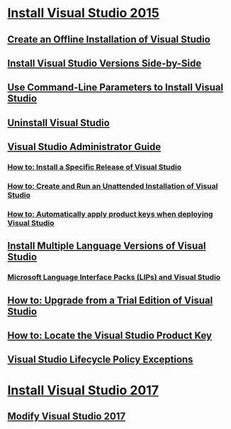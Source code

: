 # [Install Visual Studio 2015](install-visual-studio-2015.md)
## [Create an Offline Installation of Visual Studio](create-an-offline-installation-of-visual-studio.md)
## [Install Visual Studio Versions Side-by-Side](install-visual-studio-versions-side-by-side.md)
## [Use Command-Line Parameters to Install Visual Studio](use-command-line-parameters-to-install-visual-studio.md)
## [Uninstall Visual Studio](uninstall-visual-studio.md)
## [Visual Studio Administrator Guide](visual-studio-administrator-guide.md)
### [How to: Install a Specific Release of Visual Studio](how-to-install-a-specific-release-of-visual-studio.md)
### [How to: Create and Run an Unattended Installation of Visual Studio](how-to-create-and-run-an-unattended-installation-of-visual-studio.md)
### [How to: Automatically apply product keys when deploying Visual Studio](how-to-automatically-apply-product-keys-when-deploying-visual-studio.md)
## [Install Multiple Language Versions of Visual Studio](install-multiple-language-versions-of-visual-studio.md)
### [Microsoft Language Interface Packs (LIPs) and Visual Studio](microsoft-language-interface-packs-lips-and-visual-studio.md)
## [How to: Upgrade from a Trial Edition of Visual Studio](how-to-upgrade-from-a-trial-edition-of-visual-studio.md)
## [How to: Locate the Visual Studio Product Key](how-to-locate-the-visual-studio-product-key.md)
## [Visual Studio Lifecycle Policy Exceptions](visual-studio-lifecycle-policy-exceptions.md)
# [Install Visual Studio 2017](install-visual-studio-15-preview-5.md)
## [Modify Visual Studio 2017](modify-visual-studio-15-preview-5.md)
